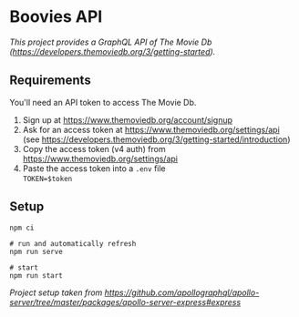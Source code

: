 # Boovies API
_This project provides a GraphQL API of The Movie Db (https://developers.themoviedb.org/3/getting-started)._

## Requirements

You'll need an API token to access The Movie Db.

1. Sign up at https://www.themoviedb.org/account/signup
2. Ask for an access token at https://www.themoviedb.org/settings/api <br />(see https://developers.themoviedb.org/3/getting-started/introduction)
3. Copy the access token (v4 auth) from https://www.themoviedb.org/settings/api
4. Paste the access token into a `.env` file <br />`TOKEN=$token`


## Setup

```
npm ci

# run and automatically refresh
npm run serve

# start
npm run start
```

_Project setup taken from https://github.com/apollographql/apollo-server/tree/master/packages/apollo-server-express#express_
